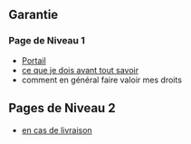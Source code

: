 ## Garantie

### Page de Niveau 1

* [Portail](portail_garantie_fr.doc)
* [ce que je dois avant tout savoir](garantie_savoir_avant_tout.doc)
* comment en général faire valoir mes droits

## Pages de Niveau 2

* [en cas de livraison](garantie_en_cas_de_livraison.doc)